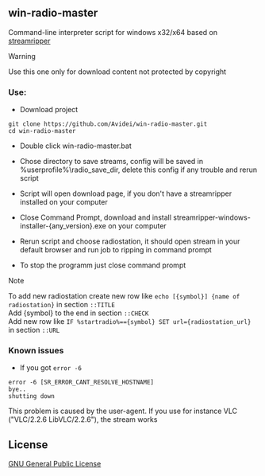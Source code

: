 ## win-radio-master

Command-line interpreter script for windows x32/x64 based on [streamripper](https://github.com/streamripper/streamripper) <br>


> [!Warning]
> Use this one only for download content not protected by copyright

### Use:

* Download project
```console
git clone https://github.com/Avidei/win-radio-master.git
cd win-radio-master
```

* Double click win-radio-master.bat

* Chose directory to save streams, config will be saved in %userprofile%\radio_save_dir, delete this config if any trouble and rerun script

* Script will open download page, if you don't have a streamripper installed on your computer

* Close Command Prompt, download and install streamripper-windows-installer-{any_version}.exe on your computer

* Rerun script and choose radiostation, it should open stream in your default browser and run job to ripping in command prompt

* To stop the programm just close command prompt

> [!Note]
> To add new radiostation create new row like `echo [{symbol}] {name of radiostation}` in section `::TITLE`<br>
> Add {symbol} to the end in section `::CHECK`<br>
> Add new row like `IF %startradio%=={symbol} SET url={radiostation_url}` in section `::URL`

### Known issues

* If you got `error -6`

```console
error -6 [SR_ERROR_CANT_RESOLVE_HOSTNAME]
bye..
shutting down
```

This problem is caused by the user-agent. 
If you use for instance VLC ("VLC/2.2.6 LibVLC/2.2.6"), the stream works

## License

[GNU General Public License](https://www.gnu.org/licenses/gpl-3.0.html)






